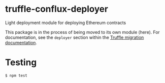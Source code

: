# truffle-conflux-deployer
Light deployment module for deploying Ethereum contracts

This package is in the process of being moved to its own module (here). For documentation, see the `deployer` section within the [Truffle migration documentation](http://truffleframework.com/docs/getting_started/migrations).

# Testing

```
$ npm test
```
